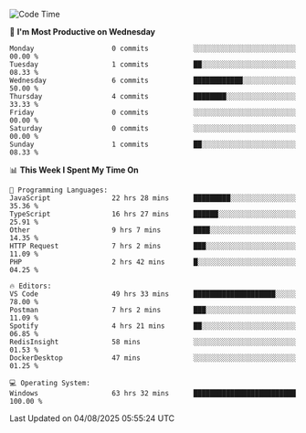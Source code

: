<!--START_SECTION:waka-->
![Code Time](http://img.shields.io/badge/Code%20Time-5%2C471%20hrs%2044%20mins-blue)

📅 **I'm Most Productive on Wednesday** 

```text
Monday                   0 commits           ░░░░░░░░░░░░░░░░░░░░░░░░░   00.00 % 
Tuesday                  1 commits           ██░░░░░░░░░░░░░░░░░░░░░░░   08.33 % 
Wednesday                6 commits           ████████████░░░░░░░░░░░░░   50.00 % 
Thursday                 4 commits           ████████░░░░░░░░░░░░░░░░░   33.33 % 
Friday                   0 commits           ░░░░░░░░░░░░░░░░░░░░░░░░░   00.00 % 
Saturday                 0 commits           ░░░░░░░░░░░░░░░░░░░░░░░░░   00.00 % 
Sunday                   1 commits           ██░░░░░░░░░░░░░░░░░░░░░░░   08.33 % 
```


📊 **This Week I Spent My Time On** 

```text
💬 Programming Languages: 
JavaScript               22 hrs 28 mins      █████████░░░░░░░░░░░░░░░░   35.36 % 
TypeScript               16 hrs 27 mins      ██████░░░░░░░░░░░░░░░░░░░   25.91 % 
Other                    9 hrs 7 mins        ████░░░░░░░░░░░░░░░░░░░░░   14.35 % 
HTTP Request             7 hrs 2 mins        ███░░░░░░░░░░░░░░░░░░░░░░   11.09 % 
PHP                      2 hrs 42 mins       █░░░░░░░░░░░░░░░░░░░░░░░░   04.25 % 

🔥 Editors: 
VS Code                  49 hrs 33 mins      ████████████████████░░░░░   78.00 % 
Postman                  7 hrs 2 mins        ███░░░░░░░░░░░░░░░░░░░░░░   11.09 % 
Spotify                  4 hrs 21 mins       ██░░░░░░░░░░░░░░░░░░░░░░░   06.85 % 
RedisInsight             58 mins             ░░░░░░░░░░░░░░░░░░░░░░░░░   01.53 % 
DockerDesktop            47 mins             ░░░░░░░░░░░░░░░░░░░░░░░░░   01.25 % 

💻 Operating System: 
Windows                  63 hrs 32 mins      █████████████████████████   100.00 % 
```


 Last Updated on 04/08/2025 05:55:24 UTC
<!--END_SECTION:waka-->
